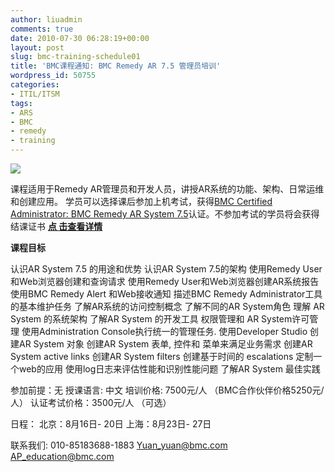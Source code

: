 ```yaml
---
author: liuadmin
comments: true
date: 2010-07-30 06:28:19+00:00
layout: post
slug: bmc-training-schedule01
title: 'BMC课程通知: BMC Remedy AR 7.5 管理员培训'
wordpress_id: 50755
categories:
- ITIL/ITSM
tags:
- ARS
- BMC
- remedy
- training
---
```


[![](http://sabacert.bmc.com/images/education_banner_Adv.ITIL.jpg)](http://www.bmc.com/education/learning-paths/lp-itil.html)

课程适用于Remedy AR管理员和开发人员，讲授AR系统的功能、架构、日常运维和创建应用。 学员可以选择课后参加上机考试，获得[BMC Certified Administrator: BMC Remedy AR System 7.5](http://www.bmc.com/education/certification-programs/89788539-1956.html)认证。不参加考试的学员将会获得结课证书 **[点 击查看详情](http://inter.viewcentral.com/events/cust/catalog.aspx?event_id=359&cid=bmc&pid=1)**

**课程目标**

认识AR System 7.5 的用途和优势
认识AR System 7.5的架构
使用Remedy User和Web浏览器创建和查询请求
使用Remedy User和Web浏览器创建AR系统报告
使用BMC Remedy Alert 和Web接收通知
描述BMC Remedy Administrator工具的基本维护任务
了解AR系统的访问控制概念
了解不同的AR System角色
理解 AR System 的系统架构
了解AR System 的开发工具
权限管理和 AR System许可管理
使用Administration Console执行统一的管理任务.
使用Developer Studio 创建AR System 对象
创建AR System 表单, 控件和 菜单来满足业务需求
创建AR System active links
创建AR System filters
创建基于时间的 escalations
定制一个web的应用
使用log日志来评估性能和识别性能问题
了解AR System 最佳实践

参加前提：无
授课语言: 中文
培训价格: 7500元/人 （BMC合作伙伴价格5250元/人）
认证考试价格：3500元/人 （可选）

日程：
北京：8月16日- 20日
上海：8月23日- 27日

联系我们:
010-85183688-1883
Yuan_yuan@bmc.com
AP_education@bmc.com
